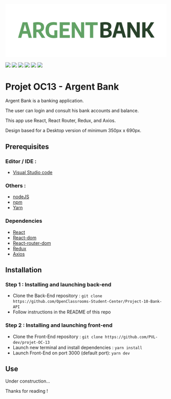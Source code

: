 <p align="center">
  <img src="/src/assets/logo/fullLogo.png" width="520px" alt="Argent Bank logo"/>
</p>

  

  

[![](https://img.shields.io/badge/Visual_Studio_Code-0078D4?style=for-the-badge&logo=visual%20studio%20code&logoColor=white)](https://code.visualstudio.com/)
[![](https://img.shields.io/badge/JavaScript-323330?style=for-the-badge&logo=javascript&logoColor=F7DF1E)](/)
[![](https://img.shields.io/badge/React-20232A?style=for-the-badge&logo=react&logoColor=61DAFB)](https://fr.reactjs.org/)
[![](https://img.shields.io/badge/Sass-CC6699?style=for-the-badge&logo=sass&logoColor=white)](https://sass-lang.com/)
[![](https://img.shields.io/badge/React_Router-CA4245?style=for-the-badge&logo=react-router&logoColor=white)](https://reactrouter.com/)
[![](https://img.shields.io/badge/-AXIOS-61DAFB?style=for-the-badge)](https://axios-http.com/)


# Projet OC13 - Argent Bank

Argent Bank is a banking application.

The user can login and consult his bank accounts and balance.

This app use React, React Router, Redux, and Axios.


Design based for a Desktop version of minimum 350px x 690px.



## Prerequisites
### Editor / IDE :
- [Visual Studio code](https://code.visualstudio.com/)

### Others :
- [nodeJS](https://nodejs.org/fr/)
- [npm](https://www.npmjs.com/)
- [Yarn](https://yarnpkg.com/)


### Dependencies

- [React](https://fr.reactjs.org/)
- [React-dom](https://www.npmjs.com/package/react-dom)
- [React-router-dom](https://v5.reactrouter.com/web/guides/quick-start)
- [Redux](https://redux.js.org/)
- [Axios](https://axios-http.com/)



## Installation
### Step 1 : Installing and launching back-end

- Clone the Back-End repository : `git clone https://github.com/OpenClassrooms-Student-Center/Project-10-Bank-API`
- Follow instructions in the README of this repo


### Step 2 : Installing and launching front-end

- Clone the Front-End repository : `git clone https://github.com/PVL-dev/projet-OC-13`
- Launch new terminal and install dependencies : `yarn install`
- Launch Front-End on port 3000 (default port): `yarn dev`


## Use

Under construction...


Thanks for reading !

